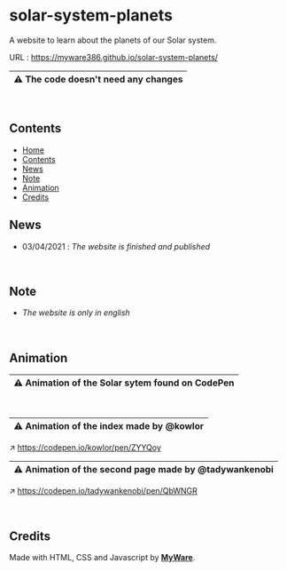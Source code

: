 # solar-system-planets

A website to learn about the planets of our Solar system.

URL : https://myware386.github.io/solar-system-planets/

| ⚠️ The code doesn't need any changes
|--------------------

<br>

Contents
---------------------

- <a href="https://github.com/MyWare386/solar-system-planets#solar-system-planets">Home</a>
- <a href="https://github.com/MyWare386/solar-system-planets#contents">Contents</a>
- <a href="https://github.com/MyWare386/solar-system-planets#news">News</a>
- <a href="https://github.com/MyWare386/solar-system-planets#note">Note</a>
- <a href="https://github.com/MyWare386/solar-system-planets#animation">Animation</a>
- <a href="https://github.com/MyWare386/solar-system-planets#credits">Credits</a>

News
----------------------
- 03/04/2021 : _The website is finished and published_

<br>

Note
-------------------------

- _The website is only in english_

<br>

Animation
----------------------------------------

| ⚠️ Animation of the Solar sytem found on CodePen
|---------------------

<br>

| ⚠️ Animation of the index made by @kowlor
|---------------------

↗️ https://codepen.io/kowlor/pen/ZYYQoy

| ⚠️ Animation of the second page made by @tadywankenobi
|---------------------

↗️ https://codepen.io/tadywankenobi/pen/QbWNGR

<br>

Credits
-----------------

Made with HTML, CSS and Javascript by <a href="https://myware386.github.io/myware-website/">**MyWare**</a>.

